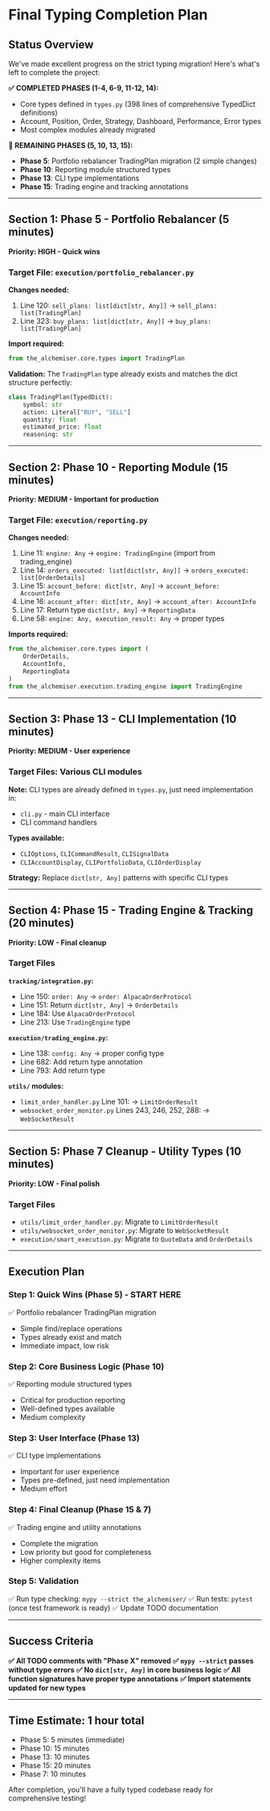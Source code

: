 # Final Typing Completion Plan

## Status Overview

We've made excellent progress on the strict typing migration! Here's what's left to complete the project:

**✅ COMPLETED PHASES (1-4, 6-9, 11-12, 14):**

- Core types defined in `types.py` (398 lines of comprehensive TypedDict definitions)
- Account, Position, Order, Strategy, Dashboard, Performance, Error types
- Most complex modules already migrated

**🔄 REMAINING PHASES (5, 10, 13, 15):**

- **Phase 5**: Portfolio rebalancer TradingPlan migration (2 simple changes)
- **Phase 10**: Reporting module structured types
- **Phase 13**: CLI type implementations
- **Phase 15**: Trading engine and tracking annotations

---

## Section 1: Phase 5 - Portfolio Rebalancer (5 minutes)

**Priority: HIGH - Quick wins**

### Target File: `execution/portfolio_rebalancer.py`

**Changes needed:**

1. Line 120: `sell_plans: list[dict[str, Any]]` → `sell_plans: list[TradingPlan]`
2. Line 323: `buy_plans: list[dict[str, Any]]` → `buy_plans: list[TradingPlan]`

**Import required:**

```python
from the_alchemiser.core.types import TradingPlan
```

**Validation:** The `TradingPlan` type already exists and matches the dict structure perfectly:

```python
class TradingPlan(TypedDict):
    symbol: str
    action: Literal["BUY", "SELL"]
    quantity: float
    estimated_price: float
    reasoning: str
```

---

## Section 2: Phase 10 - Reporting Module (15 minutes)

**Priority: MEDIUM - Important for production**

### Target File: `execution/reporting.py`

**Changes needed:**

1. Line 11: `engine: Any` → `engine: TradingEngine` (import from trading_engine)
2. Line 14: `orders_executed: list[dict[str, Any]]` → `orders_executed: list[OrderDetails]`
3. Line 15: `account_before: dict[str, Any]` → `account_before: AccountInfo`
4. Line 16: `account_after: dict[str, Any]` → `account_after: AccountInfo`
5. Line 17: Return type `dict[str, Any]` → `ReportingData`
6. Line 58: `engine: Any, execution_result: Any` → proper types

**Imports required:**

```python
from the_alchemiser.core.types import (
    OrderDetails, 
    AccountInfo, 
    ReportingData
)
from the_alchemiser.execution.trading_engine import TradingEngine
```

---

## Section 3: Phase 13 - CLI Implementation (10 minutes)

**Priority: MEDIUM - User experience**

### Target Files: Various CLI modules

**Note:** CLI types are already defined in `types.py`, just need implementation in:

- `cli.py` - main CLI interface
- CLI command handlers

**Types available:**

- `CLIOptions`, `CLICommandResult`, `CLISignalData`
- `CLIAccountDisplay`, `CLIPortfolioData`, `CLIOrderDisplay`

**Strategy:** Replace `dict[str, Any]` patterns with specific CLI types

---

## Section 4: Phase 15 - Trading Engine & Tracking (20 minutes)

**Priority: LOW - Final cleanup**

### Target Files

**`tracking/integration.py`:**

- Line 150: `order: Any` → `order: AlpacaOrderProtocol`
- Line 151: Return `dict[str, Any]` → `OrderDetails`
- Line 184: Use `AlpacaOrderProtocol`
- Line 213: Use `TradingEngine` type

**`execution/trading_engine.py`:**

- Line 138: `config: Any` → proper config type
- Line 682: Add return type annotation
- Line 793: Add return type

**`utils/` modules:**

- `limit_order_handler.py` Line 101: → `LimitOrderResult`
- `websocket_order_monitor.py` Lines 243, 246, 252, 288: → `WebSocketResult`

---

## Section 5: Phase 7 Cleanup - Utility Types (10 minutes)

**Priority: LOW - Final polish**

### Target Files

- `utils/limit_order_handler.py`: Migrate to `LimitOrderResult`
- `utils/websocket_order_monitor.py`: Migrate to `WebSocketResult`
- `execution/smart_execution.py`: Migrate to `QuoteData` and `OrderDetails`

---

## Execution Plan

### Step 1: Quick Wins (Phase 5) - START HERE

✅ Portfolio rebalancer TradingPlan migration

- Simple find/replace operations
- Types already exist and match
- Immediate impact, low risk

### Step 2: Core Business Logic (Phase 10)

✅ Reporting module structured types

- Critical for production reporting
- Well-defined types available
- Medium complexity

### Step 3: User Interface (Phase 13)

✅ CLI type implementations

- Important for user experience
- Types pre-defined, just need implementation
- Medium effort

### Step 4: Final Cleanup (Phase 15 & 7)

✅ Trading engine and utility annotations

- Complete the migration
- Low priority but good for completeness
- Higher complexity items

### Step 5: Validation

✅ Run type checking: `mypy --strict the_alchemiser/`
✅ Run tests: `pytest` (once test framework is ready)
✅ Update TODO documentation

---

## Success Criteria

**✅ All TODO comments with "Phase X" removed**
**✅ `mypy --strict` passes without type errors**
**✅ No `dict[str, Any]` in core business logic**
**✅ All function signatures have proper type annotations**
**✅ Import statements updated for new types**

---

## Time Estimate: **1 hour total**

- Phase 5: 5 minutes (immediate)
- Phase 10: 15 minutes
- Phase 13: 10 minutes
- Phase 15: 20 minutes
- Phase 7: 10 minutes

After completion, you'll have a fully typed codebase ready for comprehensive testing!
